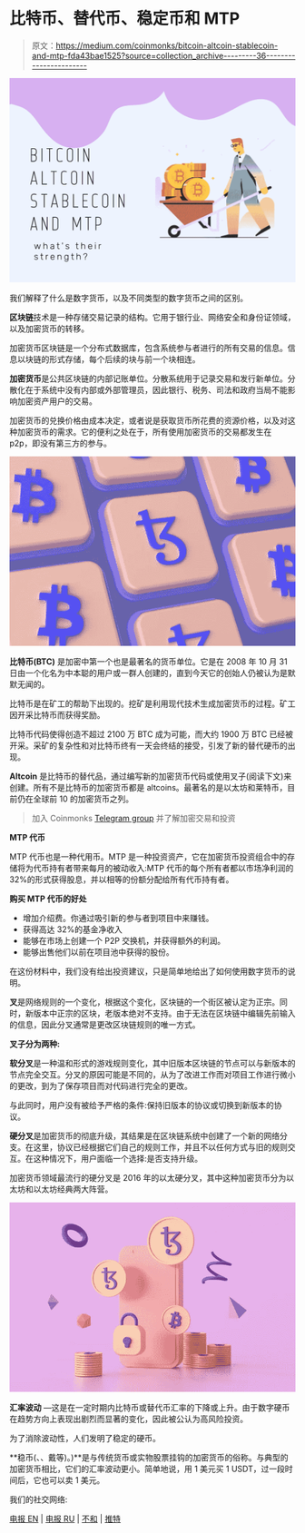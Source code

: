 # 比特币、替代币、稳定币和 MTP

> 原文：<https://medium.com/coinmonks/bitcoin-altcoin-stablecoin-and-mtp-fda43bae1525?source=collection_archive---------36----------------------->

![](img/c36df979a1f3368686eddce75f27eec1.png)

我们解释了什么是数字货币，以及不同类型的数字货币之间的区别。

**区块链**技术是一种存储交易记录的结构。它用于银行业、网络安全和身份证领域，以及加密货币的转移。

加密货币区块链是一个分布式数据库，包含系统参与者进行的所有交易的信息。信息以块链的形式存储，每个后续的块与前一个块相连。

**加密货币**是公共区块链的内部记账单位。分散系统用于记录交易和发行新单位。分散化在于系统中没有内部或外部管理员，因此银行、税务、司法和政府当局不能影响加密资产用户的交易。

加密货币的兑换价格由成本决定，或者说是获取货币所花费的资源价格，以及对这种加密货币的需求。它的便利之处在于，所有使用加密货币的交易都发生在 p2p，即没有第三方的参与。

![](img/7d5c294cc8bef60bb6c40c3cba2fd607.png)

**比特币(BTC)** 是加密中第一个也是最著名的货币单位。它是在 2008 年 10 月 31 日由一个化名为中本聪的用户或一群人创建的，直到今天它的创始人仍被认为是默默无闻的。

比特币是在矿工的帮助下出现的。挖矿是利用现代技术生成加密货币的过程。矿工因开采比特币而获得奖励。

比特币代码使得创造不超过 2100 万 BTC 成为可能，而大约 1900 万 BTC 已经被开采。采矿的复杂性和对比特币终有一天会终结的接受，引发了新的替代硬币的出现。

**Altcoin** 是比特币的替代品，通过编写新的加密货币代码或使用叉子(阅读下文)来创建。所有不是比特币的加密货币都是 altcoins。最著名的是以太坊和莱特币，目前仍在全球前 10 的加密货币之列。

> 加入 Coinmonks [Telegram group](https://t.me/joinchat/Trz8jaxd6xEsBI4p) 并了解加密交易和投资

**MTP 代币**

MTP 代币也是一种代用币。MTP 是一种投资资产，它在加密货币投资组合中的存储将为代币持有者带来每月的被动收入:MTP 代币的每个所有者都以市场净利润的 32%的形式获得股息，并以相等的份额分配给所有代币持有者。

**购买 MTP 代币的好处**

*   增加介绍费。你通过吸引新的参与者到项目中来赚钱。
*   获得高达 32%的基金净收入
*   能够在市场上创建一个 P2P 交换机，并获得额外的利润。
*   能够出售他们以前在项目池中获得的股份。

在这份材料中，我们没有给出投资建议，只是简单地给出了如何使用数字货币的说明。

**叉**是网络规则的一个变化，根据这个变化，区块链的一个街区被认定为正宗。同时，新版本中正宗的区块，老版本绝对不支持。由于无法在区块链中编辑先前输入的信息，因此分叉通常是更改区块链规则的唯一方式。

**叉子分为两种:**

**软分叉**是一种温和形式的游戏规则变化，其中旧版本区块链的节点可以与新版本的节点完全交互。分叉的原因可能是不同的，从为了改进工作而对项目工作进行微小的更改，到为了保存项目而对代码进行完全的更改。

与此同时，用户没有被给予严格的条件:保持旧版本的协议或切换到新版本的协议。

**硬分叉**是加密货币的彻底升级，其结果是在区块链系统中创建了一个新的网络分支。在这里，协议已经根据它们自己的规则工作，并且不以任何方式与旧的规则交互。在这种情况下，用户面临一个选择:是否支持升级。

加密货币领域最流行的硬分叉是 2016 年的以太硬分叉，其中这种加密货币分为以太坊和以太坊经典两大阵营。

![](img/bfe9e8cfb7f0fa7e5f3e4e4ec9ec2577.png)

**汇率波动** —这是在一定时期内比特币或替代币汇率的下降或上升。由于数字硬币在趋势方向上表现出剧烈而显著的变化，因此被公认为高风险投资。

为了消除波动性，人们发明了稳定的硬币。

**稳币(、、戴等)。)**是与传统货币或实物股票挂钩的加密货币的俗称。与典型的加密货币相比，它们的汇率波动更小。简单地说，用 1 美元买 1 USDT，过一段时间后，它也可以卖 1 美元。

我们的社交网络:

[电报 EN](https://t.me/metapoolme) | [电报 RU](https://t.me/metapools) | [不和](https://discord.gg/29NDbw5baZ) | [推特](https://twitter.com/MetaPool_me)